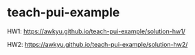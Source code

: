# teach-pui-example

HW1: https://awkyu.github.io/teach-pui-example/solution-hw1/

HW2: https://awkyu.github.io/teach-pui-example/solution-hw2/